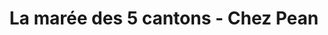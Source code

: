 ---
title: "La marée des 5 cantons - Chez Pean"
url: /anglet/la-maree-des-5-cantons-chez-pean/
shop: Fisch
---